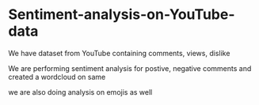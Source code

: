 # Sentiment-analysis-on-YouTube-data

We have dataset from YouTube containing comments, views, dislike

We are performing sentiment analysis for postive, negative comments and created a wordcloud on same

we are also doing analysis on emojis as well
